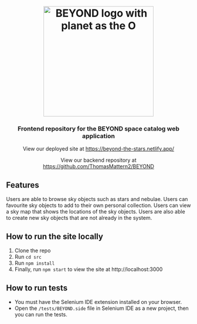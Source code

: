 <h1 align="center">
	<img
		width="300"
		alt="BEYOND logo with planet as the O"
		src="src/assets/images/BEYOND%20Dark%20Mode.png"
  >
</h1>

<h3 align="center">
	Frontend repository for the BEYOND space catalog web application
</h3>

<p align="center">
	View our deployed site at <a href="https://beyond-the-stars.netlify.app/">https://beyond-the-stars.netlify.app/</a>
</p>

<p align="center">
	View our backend repository at <a href="https://github.com/ThomasMattern2/BEYOND">https://github.com/ThomasMattern2/BEYOND</a>
</p>

## Features

Users are able to browse sky objects such as stars and nebulae. Users can favourite sky objects to add to their own personal collection. Users can view a sky map that shows the locations of the sky objects. 
Users are also able to create new sky objects that are not already in the system.

## How to run the site locally

1. Clone the repo
2. Run `cd src`
3. Run `npm install`
4. Finally, run `npm start` to view the site at http://localhost:3000

## How to run tests

- You must have the Selenium IDE extension installed on your browser.
- Open the `/tests/BEYOND.side` file in Selenium IDE as a new project, then you can run the tests.
